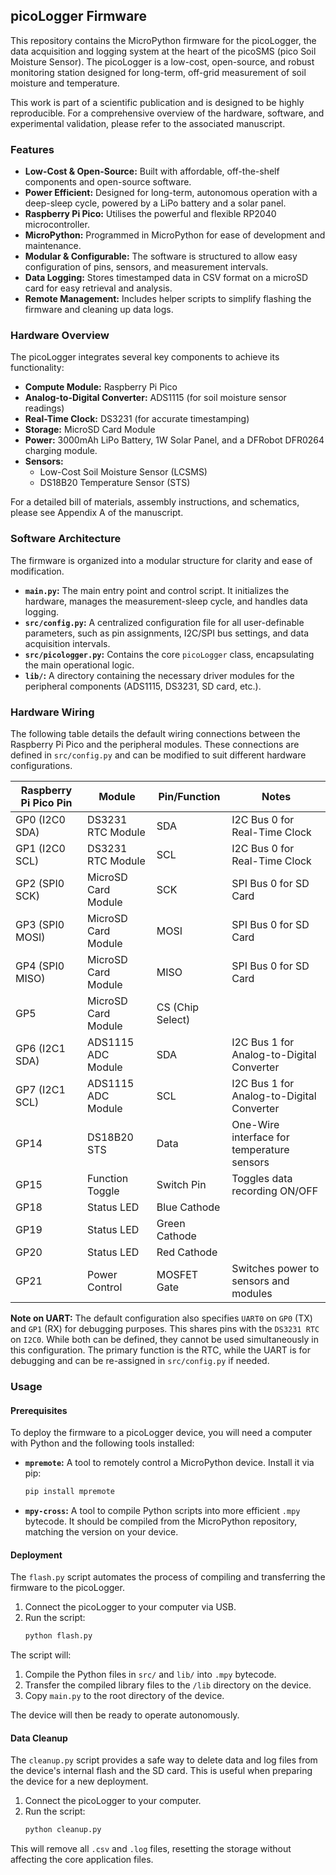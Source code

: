 ## picoLogger Firmware

This repository contains the MicroPython firmware for the picoLogger, the data acquisition and logging system at the heart of the picoSMS (pico Soil Moisture Sensor). The picoLogger is a low-cost, open-source, and robust monitoring station designed for long-term, off-grid measurement of soil moisture and temperature.

This work is part of a scientific publication and is designed to be highly reproducible. For a comprehensive overview of the hardware, software, and experimental validation, please refer to the associated manuscript.

### Features

- **Low-Cost & Open-Source:** Built with affordable, off-the-shelf components and open-source software.
- **Power Efficient:** Designed for long-term, autonomous operation with a deep-sleep cycle, powered by a LiPo battery and a solar panel.
- **Raspberry Pi Pico:** Utilises the powerful and flexible RP2040 microcontroller.
- **MicroPython:** Programmed in MicroPython for ease of development and maintenance.
- **Modular & Configurable:** The software is structured to allow easy configuration of pins, sensors, and measurement intervals.
- **Data Logging:** Stores timestamped data in CSV format on a microSD card for easy retrieval and analysis.
- **Remote Management:** Includes helper scripts to simplify flashing the firmware and cleaning up data logs.

### Hardware Overview

The picoLogger integrates several key components to achieve its functionality:

- **Compute Module:** Raspberry Pi Pico
- **Analog-to-Digital Converter:** ADS1115 (for soil moisture sensor readings)
- **Real-Time Clock:** DS3231 (for accurate timestamping)
- **Storage:** MicroSD Card Module
- **Power:** 3000mAh LiPo Battery, 1W Solar Panel, and a DFRobot DFR0264 charging module.
- **Sensors:**
    - Low-Cost Soil Moisture Sensor (LCSMS)
    - DS18B20 Temperature Sensor (STS)

For a detailed bill of materials, assembly instructions, and schematics, please see Appendix A of the manuscript.

### Software Architecture

The firmware is organized into a modular structure for clarity and ease of modification.

- **`main.py`:** The main entry point and control script. It initializes the hardware, manages the measurement-sleep cycle, and handles data logging.
- **`src/config.py`:** A centralized configuration file for all user-definable parameters, such as pin assignments, I2C/SPI bus settings, and data acquisition intervals.
- **`src/picologger.py`:** Contains the core `picoLogger` class, encapsulating the main operational logic.
- **`lib/`:** A directory containing the necessary driver modules for the peripheral components (ADS1115, DS3231, SD card, etc.).

### Hardware Wiring

The following table details the default wiring connections between the Raspberry Pi Pico and the peripheral modules. These connections are defined in `src/config.py` and can be modified to suit different hardware configurations.

| Raspberry Pi Pico Pin | Module              | Pin/Function        | Notes                                    |
| --------------------- | ------------------- | ------------------- | ---------------------------------------- |
| GP0 (I2C0 SDA)        | DS3231 RTC Module   | SDA                 | I2C Bus 0 for Real-Time Clock            |
| GP1 (I2C0 SCL)        | DS3231 RTC Module   | SCL                 | I2C Bus 0 for Real-Time Clock            |
| GP2 (SPI0 SCK)        | MicroSD Card Module | SCK                 | SPI Bus 0 for SD Card                    |
| GP3 (SPI0 MOSI)       | MicroSD Card Module | MOSI                | SPI Bus 0 for SD Card                    |
| GP4 (SPI0 MISO)       | MicroSD Card Module | MISO                | SPI Bus 0 for SD Card                    |
| GP5                   | MicroSD Card Module | CS (Chip Select)    |                                          |
| GP6 (I2C1 SDA)        | ADS1115 ADC Module  | SDA                 | I2C Bus 1 for Analog-to-Digital Converter|
| GP7 (I2C1 SCL)        | ADS1115 ADC Module  | SCL                 | I2C Bus 1 for Analog-to-Digital Converter|
| GP14                  | DS18B20 STS         | Data                | One-Wire interface for temperature sensors|
| GP15                  | Function Toggle     | Switch Pin          | Toggles data recording ON/OFF            |
| GP18                  | Status LED          | Blue Cathode        |                                          |
| GP19                  | Status LED          | Green Cathode       |                                          |
| GP20                  | Status LED          | Red Cathode         |                                          |
| GP21                  | Power Control       | MOSFET Gate         | Switches power to sensors and modules    |

**Note on UART:** The default configuration also specifies `UART0` on `GP0` (TX) and `GP1` (RX) for debugging purposes. This shares pins with the `DS3231 RTC` on `I2C0`. While both can be defined, they cannot be used simultaneously in this configuration. The primary function is the RTC, while the UART is for debugging and can be re-assigned in `src/config.py` if needed.

### Usage

#### Prerequisites

To deploy the firmware to a picoLogger device, you will need a computer with Python and the following tools installed:

- **`mpremote`:** A tool to remotely control a MicroPython device. Install it via pip:
  ```bash
  pip install mpremote
  ```
- **`mpy-cross`:** A tool to compile Python scripts into more efficient `.mpy` bytecode. It should be compiled from the MicroPython repository, matching the version on your device.

#### Deployment

The `flash.py` script automates the process of compiling and transferring the firmware to the picoLogger.

1.  Connect the picoLogger to your computer via USB.
2.  Run the script:
    ```bash
    python flash.py
    ```

The script will:
1.  Compile the Python files in `src/` and `lib/` into `.mpy` bytecode.
2.  Transfer the compiled library files to the `/lib` directory on the device.
3.  Copy `main.py` to the root directory of the device.

The device will then be ready to operate autonomously.

#### Data Cleanup

The `cleanup.py` script provides a safe way to delete data and log files from the device's internal flash and the SD card. This is useful when preparing the device for a new deployment.

1.  Connect the picoLogger to your computer.
2.  Run the script:
    ```bash
    python cleanup.py
    ```
This will remove all `.csv` and `.log` files, resetting the storage without affecting the core application files.
